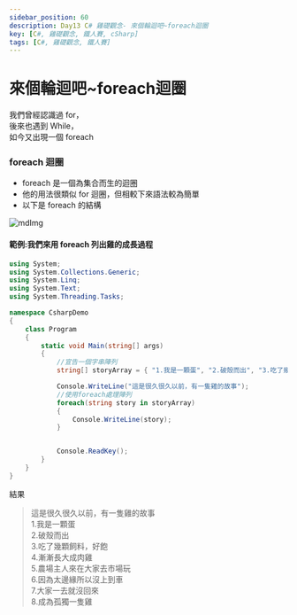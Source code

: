 ```yaml
---
sidebar_position: 60
description: Day13 C# 雞礎觀念- 來個輪迴吧~foreach迴圈
key: [C#, 雞礎觀念, 鐵人賽, cSharp]
tags: [C#, 雞礎觀念, 鐵人賽]
---
```


# 來個輪迴吧~foreach迴圈
我們曾經認識過 for，<br/>
後來也遇到 While，<br/>
如今又出現一個 foreach

### foreach 迴圈

- foreach 是一個為集合而生的迴圈
- 他的用法很類似 for 迴圈，但相較下來語法較為簡單
- 以下是 foreach 的結構

![mdImg](https://ithelp.ithome.com.tw/upload/images/20210912/20097001BMhTFE799o.png)

#### 範例:我們來用 foreach 列出雞的成長過程

```csharp
using System;
using System.Collections.Generic;
using System.Linq;
using System.Text;
using System.Threading.Tasks;

namespace CsharpDemo
{
    class Program
    {
        static void Main(string[] args)
        {
            //宣告一個字串陣列
            string[] storyArray = { "1.我是一顆蛋", "2.破殼而出", "3.吃了幾顆飼料，好飽", "4.漸漸長大成肉雞", "5.農場主人來在大家去市場玩", "6.因為太邊緣所以沒上到車", "7.大家一去就沒回來", "8.成為孤獨一隻雞" };

            Console.WriteLine("這是很久很久以前，有一隻雞的故事");
            //使用foreach處理陣列
            foreach(string story in storyArray)
            {
                Console.WriteLine(story);
            }


            Console.ReadKey();
        }
    }
}
```

結果

> 這是很久很久以前，有一隻雞的故事<br/>
> 1.我是一顆蛋<br/>
> 2.破殼而出<br/>
> 3.吃了幾顆飼料，好飽<br/>
> 4.漸漸長大成肉雞<br/>
> 5.農場主人來在大家去市場玩<br/>
> 6.因為太邊緣所以沒上到車<br/>
> 7.大家一去就沒回來<br/>
> 8.成為孤獨一隻雞
